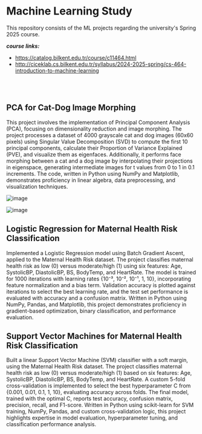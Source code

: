 # Machine Learning Study
This repository consists of the ML projects regarding the university's Spring 2025 course.

***course links:***
 - https://catalog.bilkent.edu.tr/course/c11464.html
 - http://ciceklab.cs.bilkent.edu.tr/syllabus/2024-2025-spring/cs-464-introduction-to-machine-learning

<br>


<br>

## PCA for Cat-Dog Image Morphing
This project involves the implementation of Principal Component Analysis (PCA), focusing on dimensionality reduction and image morphing. The project processes a dataset of 4000 grayscale cat and dog images (60x60 pixels) using Singular Value Decomposition (SVD) to compute the first 10 principal components, calculate their Proportion of Variance Explained (PVE), and visualize them as eigenfaces. Additionally, it performs face morphing between a cat and a dog image by interpolating their projections in eigenspace, generating intermediate images for t values from 0 to 1 in 0.1 increments. The code, written in Python using NumPy and Matplotlib, demonstrates proficiency in linear algebra, data preprocessing, and visualization techniques.

![image](https://github.com/user-attachments/assets/7cac916b-b24a-44bf-b143-c549d7458c89)

![image](https://github.com/user-attachments/assets/6ea80309-3be0-475c-a887-5ee518b834db)

## Logistic Regression for Maternal Health Risk Classification
Implemented a Logistic Regression model using Batch Gradient Ascent, applied to the Maternal Health Risk dataset. The project classifies maternal health risk as low (0) versus moderate/high (1) using six features: Age, SystolicBP, DiastolicBP, BS, BodyTemp, and HeartRate. The model is trained for 1000 iterations with learning rates {10⁻³, 10⁻², 10⁻¹, 1, 10}, incorporating feature normalization and a bias term. Validation accuracy is plotted against iterations to select the best learning rate, and the test set performance is evaluated with accuracy and a confusion matrix. Written in Python using NumPy, Pandas, and Matplotlib, this project demonstrates proficiency in gradient-based optimization, binary classification, and performance evaluation.


## Support Vector Machines for Maternal Health Risk Classification
Built a linear Support Vector Machine (SVM) classifier with a soft margin, using the Maternal Health Risk dataset. The project classifies maternal health risk as low (0) versus moderate/high (1) based on six features: Age, SystolicBP, DiastolicBP, BS, BodyTemp, and HeartRate. A custom 5-fold cross-validation is implemented to select the best hyperparameter C from {0.001, 0.01, 0.1, 1, 10}, evaluating accuracy across folds. The final model, trained with the optimal C, reports test accuracy, confusion matrix, precision, recall, and F1-score. Written in Python using scikit-learn for SVM training, NumPy, Pandas, and custom cross-validation logic, this project highlights expertise in model evaluation, hyperparameter tuning, and classification performance analysis.
